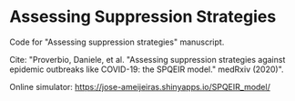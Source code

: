 # Assessing Suppression Strategies
Code for "Assessing suppression strategies" manuscript.  

Cite: "Proverbio, Daniele, et al. "Assessing suppression strategies against epidemic outbreaks like COVID-19: the SPQEIR model." medRxiv (2020)".  

Online simulator: https://jose-ameijeiras.shinyapps.io/SPQEIR_model/
